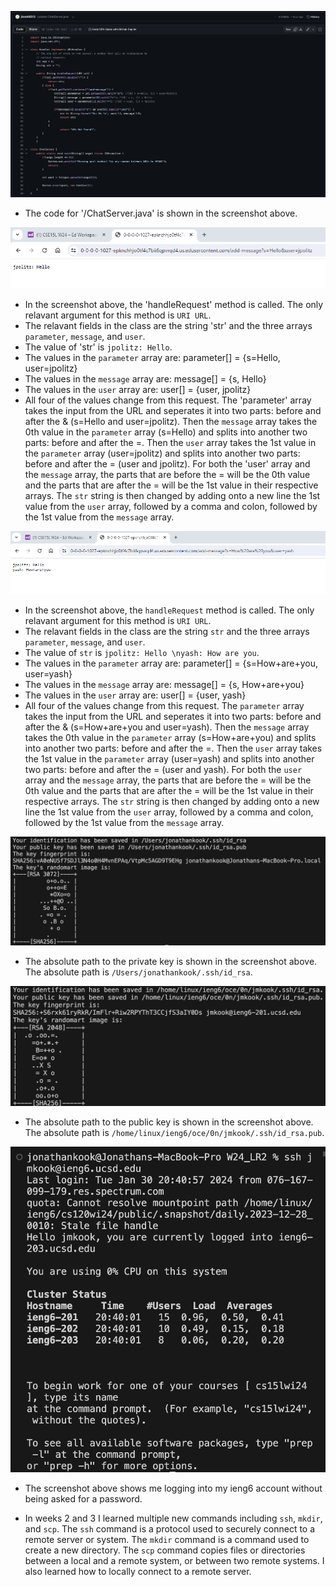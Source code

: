 ![Image](LR2_ChatServer.png)
* The code for '/ChatServer.java' is shown in the screenshot above.

![Image](W24_LR2_P2.png)
* In the screenshot above, the 'handleRequest' method is called. The only relavant argument for this method is `URI URL`.
* The relavant fields in the class are the string 'str' and the three arrays `parameter`, `message`, and `user`.
* The value of 'str' is `jpolitz: Hello`.
* The values in the `parameter` array are: parameter[] = {s=Hello, user=jpolitz}
* The values in the `message` array are: message[] = {s, Hello}
* The values in the `user` array are: user[] = {user, jpolitz}
* All four of the values change from this request. The 'parameter' array takes the input from the URL and seperates it into two parts: before and after the & (s=Hello and user=jpolitz). Then the `message` array takes the 0th value in the `parameter` array (s=Hello) and splits into another two parts: before and after the =. Then the `user` array takes the 1st value in the `parameter` array (user=jpolitz) and splits into another two parts: before and after the = (user and jpolitz). For both the 'user' array and the `message` array, the parts that are before the = will be the 0th value and the parts that are after the = will be the 1st value in their respective arrays. The `str` string is then changed by adding onto a new line the 1st value from the `user` array, followed by a comma and colon, followed by the 1st value from the `message` array.

![Image](W24_LR2_P3.png)
* In the screenshot above, the `handleRequest` method is called. The only relavant argument for this method is `URI URL`.
* The relavant fields in the class are the string `str` and the three arrays `parameter`, `message`, and `user`.
* The value of `str` is `jpolitz: Hello \nyash: How are you`.
* The values in the `parameter` array are: parameter[] = {s=How+are+you, user=yash}
* The values in the `message` array are: message[] = {s, How+are+you}
* The values in the `user` array are: user[] = {user, yash}
* All four of the values change from this request. The `parameter` array takes the input from the URL and seperates it into two parts: before and after the & (s=How+are+you and user=yash). Then the `message` array takes the 0th value in the `parameter` array (s=How+are+you) and splits into another two parts: before and after the =. Then the `user` array takes the 1st value in the `parameter` array (user=yash) and splits into another two parts: before and after the = (user and yash). For both the `user` array and the `message` array, the parts that are before the = will be the 0th value and the parts that are after the = will be the 1st value in their respective arrays. The `str` string is then changed by adding onto a new line the 1st value from the `user` array, followed by a comma and colon, followed by the 1st value from the `message` array.

![Image](W24_LR2_P4.png)
* The absolute path to the private key is shown in the screenshot above. The absolute path is `/Users/jonathankook/.ssh/id_rsa`.

![Image](W24_LR2_P6.png)
* The absolute path to the public key is shown in the screenshot above. The absolute path is `/home/linux/ieng6/oce/0n/jmkook/.ssh/id_rsa.pub`.

![Image](LR2_P2_2.png)
* The screenshot above shows me logging into my ieng6 account without being asked for a password.

* In weeks 2 and 3 I learned multiple new commands including `ssh`, `mkdir`, and `scp`. The `ssh` command is a protocol used to securely connect to a remote server or system. The `mkdir` command is a command used to create a new directory. The `scp` command copies files or directories between a local and a remote system, or between two remote systems. I also learned how to locally connect to a remote server.
